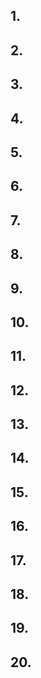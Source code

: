 ## 1.
## 2.
## 3.
## 4.
## 5.
## 6.
## 7.
## 8.
## 9.
## 10.
## 11.
## 12.
## 13.
## 14.
## 15.
## 16.
## 17.
## 18.
## 19.
## 20.
